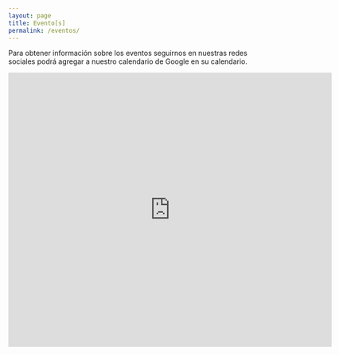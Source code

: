 ```yaml
---
layout: page
title: Evento[s]
permalink: /eventos/
---
```



<p class="text-justify">Para obtener información sobre los eventos seguirnos en nuestras redes sociales podrá agregar a nuestro calendario de Google en su calendario.</p>
 <div class="responsive-iframe-container big-container">
    <iframe src="https://calendar.google.com/calendar/embed?height=550&amp;wkst=1&amp;hl=es_419&amp;bgcolor=%23c0c0c0&amp;src=hellomdztic%40gmail.com&amp;color=%23060D5E&amp;src=en.ar%23holiday%40group.v.calendar.google.com&amp;color=%23333333&amp;ctz=America%2FArgentina%2FBuenos_Aires" style="border-width:0" width="650" height="550" frameborder="0" scrolling="no"></iframe>
</div>       
